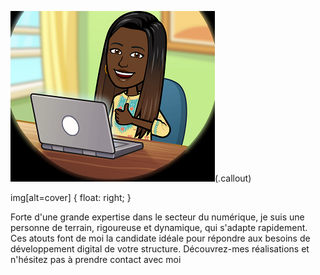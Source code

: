 ![cover](https://github.com/Fatoudia/Fatoudia/blob/main/MyProfile.png)(.callout)

img[alt=cover] { float: right; }

Forte d'une grande expertise dans le secteur du
numérique, je suis une personne de terrain, rigoureuse et
dynamique, qui s'adapte rapidement. Ces atouts font de
moi la candidate idéale pour répondre aux besoins de
développement digital de votre structure. Découvrez-mes
réalisations et n'hésitez pas à prendre contact avec moi
